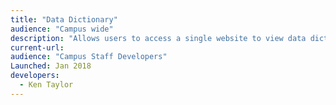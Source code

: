 ```yaml
---
title: "Data Dictionary"
audience: "Campus wide"
description: "Allows users to access a single website to view data dictionary information for various databases used on campus such as FIS(DaFIS), PPS, etc."
current-url:
audience: "Campus Staff Developers"
Launched: Jan 2018
developers:
  - Ken Taylor
---
```

